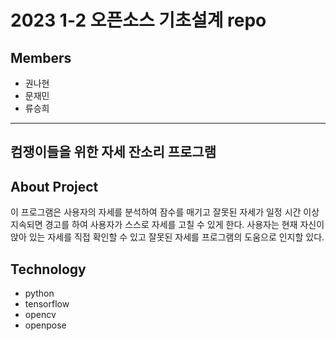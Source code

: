 # 2023 1-2 오픈소스 기초설계 repo
## Members
- 권나현
- 문재민
- 류승희
---
## 컴쟁이들을 위한 자세 잔소리 프로그램

## About Project
이 프로그램은 사용자의 자세를 분석하여 잠수를 매기고 잘못된 자세가 일정 시간 이상 지속되면 경고를 하여 사용자가 스스로 자세를 고칠 수 있게 한다. 사용자는 현재 자신이 앉아 있는 자세를 직접 확인할 수 있고 잘못된 자세를 프로그램의 도움으로 인지할 있다. 

## Technology
- python
- tensorflow
- opencv
- openpose
